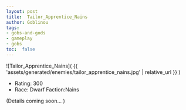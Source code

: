 ```yaml
---
layout: post
title:  Tailor_Apprentice_Nains
author: Goblinou
tags:
- gobs-and-gods
- gameplay
- gobs
toc:  false
---
```


![Tailor_Apprentice_Nains]( {{ 'assets/generated/enemies/tailor_apprentice_nains.jpg' | relative_url }} )
- Rating: 300
- Race: Dwarf  Faction:Nains

(Details coming soon... )